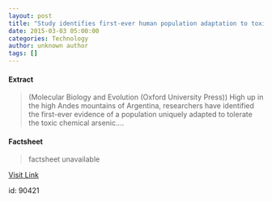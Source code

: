 ```yaml
---
layout: post
title: "Study identifies first-ever human population adaptation to toxic chemical, arsenic"
date: 2015-03-03 05:00:00
categories: Technology
author: unknown author
tags: []
---
```



#### Extract
>(Molecular Biology and Evolution (Oxford University Press)) High up in the high Andes mountains of Argentina, researchers have identified the first-ever evidence of a population uniquely adapted to tolerate the toxic chemical arsenic....

#### Factsheet
>factsheet unavailable

[Visit Link](http://www.eurekalert.org/pub_releases/2015-03/mbae-sif022715.php)

id:   90421


